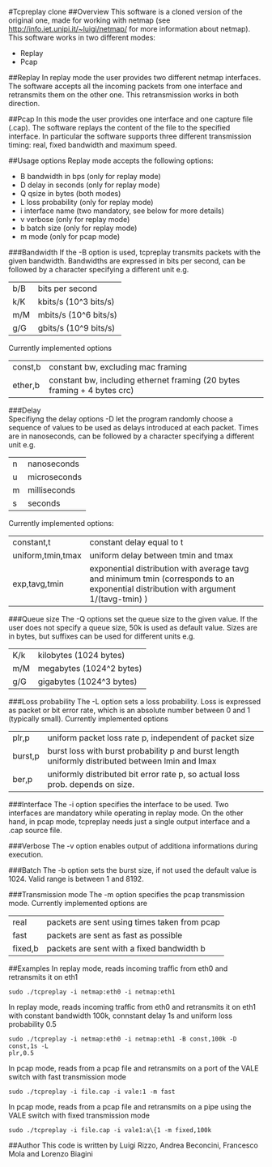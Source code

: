 #Tcpreplay clone
##Overview
This software is a cloned version of the original one, made for working with
netmap (see http://info.iet.unipi.it/~luigi/netmap/ for more information 
about netmap). 
This software works in two different modes:
* Replay
* Pcap

##Replay
In replay mode the user provides two different netmap interfaces.
The software accepts all the incoming packets from one interface and retransmits 
them on the other one. This retransmission works in both direction.

##Pcap
In this mode the user provides one interface and one capture file (.cap).
The software replays the content of the file to the specified interface. In
particular the software supports three different transmission timing: real, 
fixed bandwidth and maximum speed.

##Usage options
Replay mode accepts the following options:
* B	bandwidth in bps (only for replay mode)
* D	delay in seconds (only for replay mode)
* Q	qsize in bytes	(both modes)
* L	loss probability (only for replay mode)
* i	interface name (two mandatory, see below for more details)
* v	verbose	(only for replay mode)
* b	batch size	(only for replay mode)
* m mode	(only for pcap mode)

###Bandwidth
If the -B option is used, tcpreplay transmits packets with the given bandwidth.
Bandwidths are expressed in bits per second, can be followed by a
character specifying a different unit e.g.

<table>
<tr><td>b/B</td><td>bits per second</td></tr>
<tr><td>k/K</td><td>kbits/s (10^3 bits/s)</td></tr>
<tr><td>m/M</td><td>mbits/s (10^6 bits/s)</td></tr>
<tr><td>g/G</td><td>gbits/s (10^9 bits/s)</td></tr>
</table>

Currently implemented options

<table>
<tr><td>const,b</td><td>constant bw, excluding mac framing</td></tr>
<tr><td>ether,b</td><td>constant bw, including ethernet framing (20 bytes framing + 4 bytes crc)</td></tr>
</table>

###Delay			
Specifiyng the delay options -D let the program randomly choose a sequence of 
values to be used as delays introduced at each packet.
Times are in nanoseconds, can be followed by a character specifying
    a different unit e.g.

<table>
<tr><td>n</td><td>nanoseconds</td></tr>
<tr><td>u</td><td>microseconds</td></tr>
<tr><td>m</td><td>milliseconds</td></tr>
<tr><td>s</td><td>seconds</td></tr>
</table>

Currently implemented options:

<table>
<tr><td>constant,t</td><td>constant delay equal to t</td></tr>
<tr><td>uniform,tmin,tmax</td><td>uniform delay between tmin and tmax</td></tr>
<tr><td>exp,tavg,tmin</td><td>exponential distribution with average tavg and 
minimum tmin (corresponds to an exponential distribution with argument 1/(tavg-tmin) )</td></tr>
</table>

###Queue size
The -Q options set the queue size to the given value. If the user does not 
specify a queue size, 50k is used as default value.
Sizes are in bytes, but suffixes can be used for different units e.g.

<table>
<tr><td>K/k</td><td>kilobytes (1024 bytes)</td></tr>
<tr><td>m/M</td><td>megabytes (1024^2 bytes)</td></tr>
<tr><td>g/G</td><td>gigabytes (1024^3 bytes)</td></tr>
</table>

###Loss probability
The -L option sets a loss probability. Loss is expressed as packet or bit error 
rate, which is an absolute number between 0 and 1 (typically small).
Currently implemented options

<table>
<tr><td>plr,p</td><td>uniform packet loss rate p, independent of packet size</td></tr>
<tr><td>burst,p</td><td>burst loss with burst probability p and burst length uniformly distributed between lmin and lmax</td></tr>
<tr><td>ber,p</td><td>uniformly distributed bit error rate p, so actual loss prob. depends on size.</td></tr>
</table>

###Interface
The -i option specifies the interface to be used. Two interfaces are mandatory 
while operating in replay mode. On the other hand, in pcap mode, tcpreplay needs
just a single output interface and a .cap source file.

###Verbose
The -v option enables output of additiona informations during execution.

###Batch
The -b option sets the burst size, if not used the default value is 1024.
Valid range is between 1 and 8192.

###Transmission mode
The -m option specifies the pcap transmission mode.
Currently implemented options are

<table>
<tr><td>real</td><td>packets are sent using times taken from pcap</td></tr>
<tr><td>fast</td><td>packets are sent as fast as possible</td></tr>
<tr><td>fixed,b</td><td>packets are sent with a fixed bandwidth b</td></tr>
</table>

##Examples
In replay mode, reads incoming traffic from eth0 and retransmits it on eth1 
 ```
 sudo ./tcpreplay -i netmap:eth0 -i netmap:eth1
 ```
In replay mode, reads incoming traffic from eth0 and retransmits it on eth1 
with constant bandwidth 100k, connstant delay 1s and uniform loss probability 
0.5
 ```
 sudo ./tcpreplay -i netmap:eth0 -i netmap:eth1 -B const,100k -D const,1s -L 
 plr,0.5
 ```
In pcap mode, reads from a pcap file and retransmits on a port of the VALE 
switch with fast transmission mode
 ```
 sudo ./tcpreplay -i file.cap -i vale:1 -m fast
 ```
 In pcap mode, reads from a pcap file and retransmits on a pipe using the VALE 
switch with fixed transmission mode
 ```
 sudo ./tcpreplay -i file.cap -i vale1:a\{1 -m fixed,100k
 ```
 
##Author
This code is written by Luigi Rizzo, Andrea Beconcini, Francesco Mola and 
Lorenzo Biagini 
